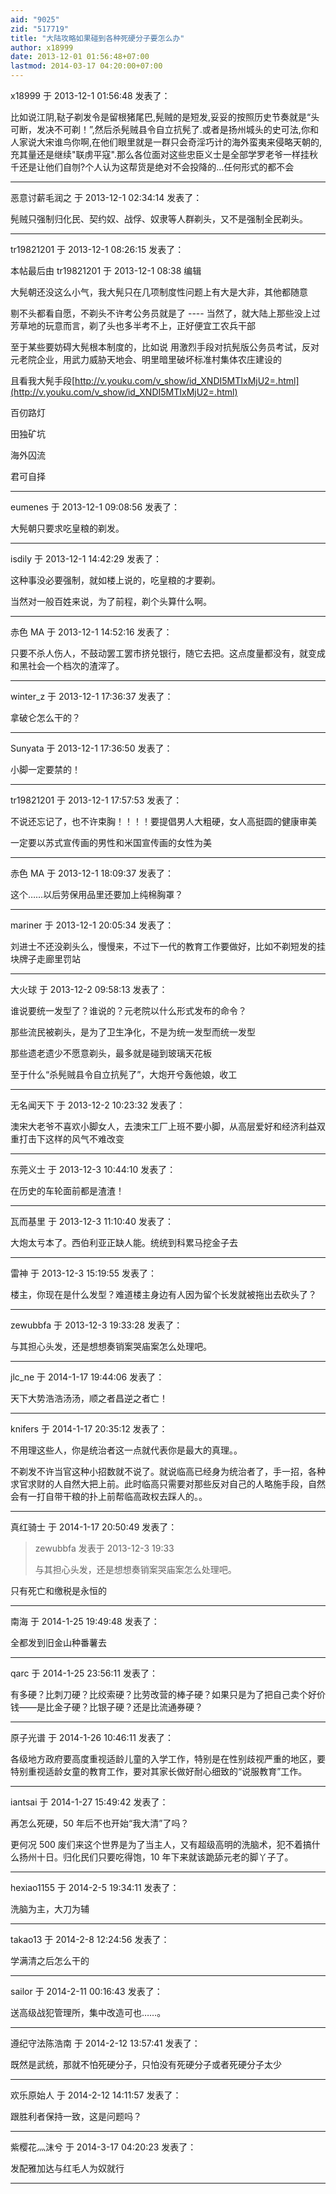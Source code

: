 ```yaml
---
aid: "9025"
zid: "517719"
title: "大陆攻略如果碰到各种死硬分子要怎么办"
author: x18999
date: 2013-12-01 01:56:48+07:00
lastmod: 2014-03-17 04:20:00+07:00
---
```


x18999 于 2013-12-1 01:56:48 发表了：

比如说江阴,鞑子剃发令是留根猪尾巴,髡贼的是短发,妥妥的按照历史节奏就是“头可断，发决不可剃！”,然后杀髡贼县令自立抗髡了.或者是扬州城头的史可法,你和人家说大宋谁鸟你啊,在他们眼里就是一群只会奇淫巧计的海外蛮夷来侵略天朝的,充其量还是继续"联虏平寇".那么各位面对这些忠臣义士是全部学罗老爷一样挂秋千还是让他们自刎?个人认为这帮货是绝对不会投降的...任何形式的都不会

---

恶意讨薪毛润之 于 2013-12-1 02:34:14 发表了：

髡贼只强制归化民、契约奴、战俘、奴隶等人群剃头，又不是强制全民剃头。

---

tr19821201 于 2013-12-1 08:26:15 发表了：

本帖最后由 tr19821201 于 2013-12-1 08:38 编辑

大髡朝还没这么小气，我大髡只在几项制度性问题上有大是大非，其他都随意

剔不头都看自愿，不剃头不许考公务员就是了 \-\-\-\- 当然了，就大陆上那些没上过芳草地的玩意而言，剃了头也多半考不上，正好便宜工农兵干部

至于某些要妨碍大髡根本制度的，比如说 用激烈手段对抗髡版公务员考试，反对元老院企业，用武力威胁天地会、明里暗里破坏标准村集体农庄建设的

且看我大髡手段[http://v.youku.com/v_show/id_XNDI5MTIxMjU2=.html](http://v.youku.com/v_show/id_XNDI5MTIxMjU2=.html)

百仞路灯

田独矿坑

海外囚流

君可自择

---

eumenes 于 2013-12-1 09:08:56 发表了：

大髡朝只要求吃皇粮的剃发。

---

isdily 于 2013-12-1 14:42:29 发表了：

这种事没必要强制，就如楼上说的，吃皇粮的才要剃。

当然对一般百姓来说，为了前程，剃个头算什么啊。

---

赤色 MA 于 2013-12-1 14:52:16 发表了：

只要不杀人伤人，不鼓动罢工罢市挤兑银行，随它去把。这点度量都没有，就变成和黑社会一个档次的渣滓了。

---

winter_z 于 2013-12-1 17:36:37 发表了：

拿破仑怎么干的？

---

Sunyata 于 2013-12-1 17:36:50 发表了：

小脚一定要禁的！

---

tr19821201 于 2013-12-1 17:57:53 发表了：

不说还忘记了，也不许束胸！！！！要提倡男人大粗硬，女人高挺圆的健康审美

一定要以苏式宣传画的男性和米国宣传画的女性为美

---

赤色 MA 于 2013-12-1 18:09:37 发表了：

这个……以后劳保用品里还要加上纯棉胸罩？

---

mariner 于 2013-12-1 20:05:34 发表了：

刘进士不还没剃头么，慢慢来，不过下一代的教育工作要做好，比如不剃短发的挂块牌子走廊里罚站

---

大火球 于 2013-12-2 09:58:13 发表了：

谁说要统一发型了？谁说的？元老院以什么形式发布的命令？

那些流民被剃头，是为了卫生净化，不是为统一发型而统一发型

那些遗老遗少不愿意剃头，最多就是碰到玻璃天花板

至于什么“杀髡贼县令自立抗髡了”，大炮开兮轰他娘，收工

---

无名闻天下 于 2013-12-2 10:23:32 发表了：

澳宋大老爷不喜欢小脚女人，去澳宋工厂上班不要小脚，从高层爱好和经济利益双重打击下这样的风气不难改变

---

东莞义士 于 2013-12-3 10:44:10 发表了：

在历史的车轮面前都是渣渣！

---

瓦而基里 于 2013-12-3 11:10:40 发表了：

大炮太亏本了。西伯利亚正缺人能。统统到科累马挖金子去

---

雷神 于 2013-12-3 15:19:55 发表了：

楼主，你现在是什么发型？难道楼主身边有人因为留个长发就被拖出去砍头了？

---

zewubbfa 于 2013-12-3 19:33:28 发表了：

与其担心头发，还是想想奏销案哭庙案怎么处理吧。

---

jlc_ne 于 2014-1-17 19:44:06 发表了：

天下大势浩浩汤汤，顺之者昌逆之者亡！

---

knifers 于 2014-1-17 20:35:12 发表了：

不用理这些人，你是统治者这一点就代表你是最大的真理。。

不剃发不许当官这种小招数就不说了。就说临高已经身为统治者了，手一招，各种求官求财的人自然大把上前。此时临高只需要对那些反对自己的人略施手段，自然会有一打自带干粮的扑上前帮临高政权去踩人的。。

---

真红骑士 于 2014-1-17 20:50:49 发表了：

> zewubbfa 发表于 2013-12-3 19:33
>
> 与其担心头发，还是想想奏销案哭庙案怎么处理吧。

只有死亡和缴税是永恒的

---

南海 于 2014-1-25 19:49:48 发表了：

全都发到旧金山种番薯去

---

qarc 于 2014-1-25 23:56:11 发表了：

有多硬？比刺刀硬？比绞索硬？比劳改营的棒子硬？如果只是为了把自己卖个好价钱——是比金子硬？比银子硬？还是比流通券硬？

---

原子光谱 于 2014-1-26 10:46:11 发表了：

各级地方政府要高度重视适龄儿童的入学工作，特别是在性别歧视严重的地区，要特别重视适龄女童的教育工作，要对其家长做好耐心细致的“说服教育”工作。

---

iantsai 于 2014-1-27 15:49:42 发表了：

再怎么死硬，50 年后不也开始“我大清”了吗？

更何况 500 废们来这个世界是为了当主人，又有超级高明的洗脑术，犯不着搞什么扬州十日。归化民们只要吃得饱，10 年下来就该跪舔元老的脚丫子了。

---

hexiao1155 于 2014-2-5 19:34:11 发表了：

洗脑为主，大刀为辅

---

takao13 于 2014-2-8 12:24:56 发表了：

学满清之后怎么干的

---

sailor 于 2014-2-11 00:16:43 发表了：

送高级战犯管理所，集中改造可也……。

---

遵纪守法陈浩南 于 2014-2-12 13:57:41 发表了：

既然是武统，那就不怕死硬分子，只怕没有死硬分子或者死硬分子太少

---

欢乐原始人 于 2014-2-12 14:11:57 发表了：

跟胜利者保持一致，这是问题吗？

---

紫樱花灬沫兮 于 2014-3-17 04:20:23 发表了：

发配雅加达与红毛人为奴就行

---
